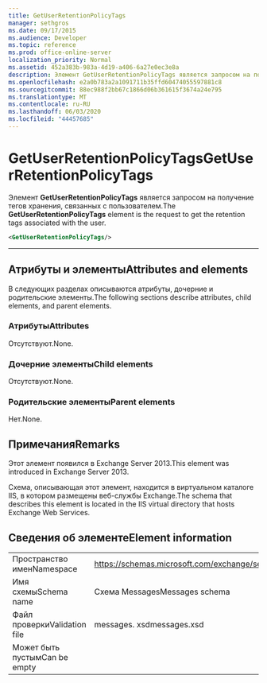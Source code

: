 ```yaml
---
title: GetUserRetentionPolicyTags
manager: sethgros
ms.date: 09/17/2015
ms.audience: Developer
ms.topic: reference
ms.prod: office-online-server
localization_priority: Normal
ms.assetid: 452a383b-983a-4d19-a406-6a27e0ec3e8a
description: Элемент GetUserRetentionPolicyTags является запросом на получение тегов хранения, связанных с пользователем.
ms.openlocfilehash: e2a0b783a2a1091711b35ffd60474055597881c8
ms.sourcegitcommit: 88ec988f2bb67c1866d06b361615f3674a24e795
ms.translationtype: MT
ms.contentlocale: ru-RU
ms.lasthandoff: 06/03/2020
ms.locfileid: "44457685"
---
```

# <a name="getuserretentionpolicytags"></a><span data-ttu-id="40e45-103">GetUserRetentionPolicyTags</span><span class="sxs-lookup"><span data-stu-id="40e45-103">GetUserRetentionPolicyTags</span></span>

<span data-ttu-id="40e45-104">Элемент **GetUserRetentionPolicyTags** является запросом на получение тегов хранения, связанных с пользователем.</span><span class="sxs-lookup"><span data-stu-id="40e45-104">The **GetUserRetentionPolicyTags** element is the request to get the retention tags associated with the user.</span></span> 
  
```XML
<GetUserRetentionPolicyTags/>

```

 ****
## <a name="attributes-and-elements"></a><span data-ttu-id="40e45-105">Атрибуты и элементы</span><span class="sxs-lookup"><span data-stu-id="40e45-105">Attributes and elements</span></span>

<span data-ttu-id="40e45-106">В следующих разделах описываются атрибуты, дочерние и родительские элементы.</span><span class="sxs-lookup"><span data-stu-id="40e45-106">The following sections describe attributes, child elements, and parent elements.</span></span>
  
### <a name="attributes"></a><span data-ttu-id="40e45-107">Атрибуты</span><span class="sxs-lookup"><span data-stu-id="40e45-107">Attributes</span></span>

<span data-ttu-id="40e45-108">Отсутствуют.</span><span class="sxs-lookup"><span data-stu-id="40e45-108">None.</span></span>
  
### <a name="child-elements"></a><span data-ttu-id="40e45-109">Дочерние элементы</span><span class="sxs-lookup"><span data-stu-id="40e45-109">Child elements</span></span>

<span data-ttu-id="40e45-110">Отсутствуют.</span><span class="sxs-lookup"><span data-stu-id="40e45-110">None.</span></span>
  
### <a name="parent-elements"></a><span data-ttu-id="40e45-111">Родительские элементы</span><span class="sxs-lookup"><span data-stu-id="40e45-111">Parent elements</span></span>

<span data-ttu-id="40e45-112">Нет.</span><span class="sxs-lookup"><span data-stu-id="40e45-112">None.</span></span>
  
## <a name="remarks"></a><span data-ttu-id="40e45-113">Примечания</span><span class="sxs-lookup"><span data-stu-id="40e45-113">Remarks</span></span>

<span data-ttu-id="40e45-114">Этот элемент появился в Exchange Server 2013.</span><span class="sxs-lookup"><span data-stu-id="40e45-114">This element was introduced in Exchange Server 2013.</span></span>
  
<span data-ttu-id="40e45-115">Схема, описывающая этот элемент, находится в виртуальном каталоге IIS, в котором размещены веб-службы Exchange.</span><span class="sxs-lookup"><span data-stu-id="40e45-115">The schema that describes this element is located in the IIS virtual directory that hosts Exchange Web Services.</span></span>
  
## <a name="element-information"></a><span data-ttu-id="40e45-116">Сведения об элементе</span><span class="sxs-lookup"><span data-stu-id="40e45-116">Element information</span></span>

|||
|:-----|:-----|
|<span data-ttu-id="40e45-117">Пространство имен</span><span class="sxs-lookup"><span data-stu-id="40e45-117">Namespace</span></span>  <br/> |https://schemas.microsoft.com/exchange/services/2006/messages  <br/> |
|<span data-ttu-id="40e45-118">Имя схемы</span><span class="sxs-lookup"><span data-stu-id="40e45-118">Schema name</span></span>  <br/> |<span data-ttu-id="40e45-119">Схема Messages</span><span class="sxs-lookup"><span data-stu-id="40e45-119">Messages schema</span></span>  <br/> |
|<span data-ttu-id="40e45-120">Файл проверки</span><span class="sxs-lookup"><span data-stu-id="40e45-120">Validation file</span></span>  <br/> |<span data-ttu-id="40e45-121">messages. xsd</span><span class="sxs-lookup"><span data-stu-id="40e45-121">messages.xsd</span></span>  <br/> |
|<span data-ttu-id="40e45-122">Может быть пустым</span><span class="sxs-lookup"><span data-stu-id="40e45-122">Can be empty</span></span>  <br/> ||
   

